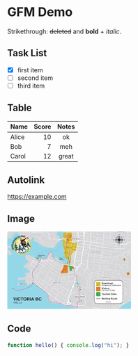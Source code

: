 # GFM Demo

Strikethrough: ~~deleted~~ and **bold** + *italic*.

## Task List
- [x] first item
- [ ] second item
- [ ] third item

## Table
| Name  | Score | Notes |
| :---- | ----: | :---: |
| Alice | 10    | ok    |
| Bob   |  7    | meh   |
| Carol | 12    | great |

## Autolink
https://example.com

## Image
![Sample Photo](sample.jpg)

## Code
```js
function hello() { console.log("hi"); }
```
